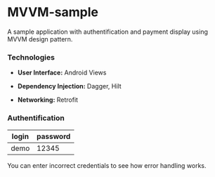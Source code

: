 # MVVM-sample

A sample application with authentification and payment display using MVVM design pattern.

### Technologies

- **User Interface:** Android Views

- **Dependency Injection:** Dagger, Hilt

- **Networking:** Retrofit

### Authentification

| login | password |
| ----- | -------- |
| demo  | 12345    |

You can enter incorrect credentials to see how error handling works.
